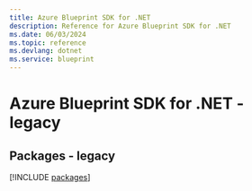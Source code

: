 ```yaml
---
title: Azure Blueprint SDK for .NET
description: Reference for Azure Blueprint SDK for .NET
ms.date: 06/03/2024
ms.topic: reference
ms.devlang: dotnet
ms.service: blueprint
---
```

# Azure Blueprint SDK for .NET - legacy
## Packages - legacy
[!INCLUDE [packages](blueprint-index.md)]